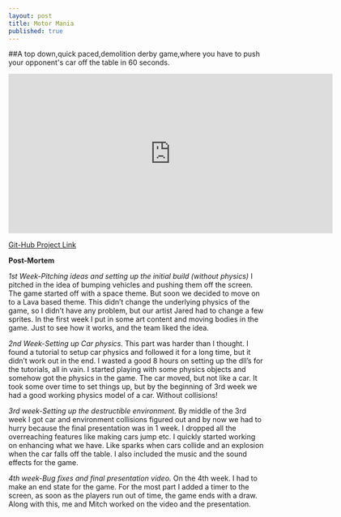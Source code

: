 ```yaml
---
layout: post
title: Motor Mania
published: true
---
```



##A top down,quick paced,demolition derby game,where you have to push your opponent's car off the table in 60 seconds.
<iframe width="640" height="315" src="https://www.youtube.com/embed/pjxKk7TVkGc" frameborder="0" allowfullscreen></iframe>

[Git-Hub Project Link](https://github.com/MadCars/Game "Motor Mania-Top down,demolition Derby")

**Post-Mortem**

_1st Week-Pitching ideas and setting up the initial build (without physics)_
I pitched in the idea of bumping vehicles and pushing them off the screen. The game started off with a
space theme. But soon we decided to move on to a Lava based theme. This didn’t change the underlying
physics of the game, so I didn’t have any problem, but our artist Jared had to change a few sprites. In the
first week I put in some art content and moving bodies in the game. Just to see how it works, and the
team liked the idea.

_2nd Week-Setting up Car physics._
This part was harder than I thought. I found a tutorial to setup car physics and followed it for a long
time, but it didn’t work out in the end. I wasted a good 8 hours on setting up the dll’s for the tutorials, all
in vain. I started playing with some physics objects and somehow got the physics in the game. The car
moved, but not like a car. It took some over time to set things up, but by the beginning of 3rd week we
had a good working physics model of a car. Without collisions!

_3rd week-Setting up the destructible environment._
By middle of the 3rd week I got car and environment collisions figured out and by now we had to hurry
because the final presentation was in 1 week. I dropped all the overreaching features like making cars
jump etc. I quickly started working on enhancing what we have. Like sparks when cars collide and an
explosion when the car falls off the table. I also included the music and the sound effects for the game.

_4th week-Bug fixes and final presentation video._
On the 4th week. I had to make an end state for the game. For the most part I added a timer to the
screen, as soon as the players run out of time, the game ends with a draw. Along with this, me and
Mitch worked on the video and the presentation.
